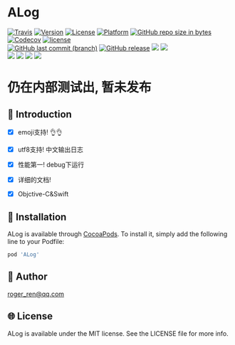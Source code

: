 # ALog

[![Travis](https://img.shields.io/travis/RogerAbyss/ALog.svg)](https://travis-ci.org/RogerAbyss/ALog)
[![Version](https://img.shields.io/cocoapods/v/ALog.svg?style=flat)](http://cocoapods.org/pods/ALog)
[![License](https://img.shields.io/cocoapods/l/ALog.svg?style=flat)](http://cocoapods.org/pods/ALog)
[![Platform](https://img.shields.io/cocoapods/p/ALog.svg?style=flat)](http://cocoapods.org/pods/ALog)
[![GitHub repo size in bytes](https://img.shields.io/github/repo-size/RogerAbyss/ALog.svg)](https://github.com/RogerAbyss/ALog)
[![Codecov](https://img.shields.io/codecov/c/github/RogerAbyss/ALog.svg)](https://codecov.io/gh/RogerAbyss/ALog)
[![license](https://img.shields.io/github/license/RogerAbyss/ALog.svg)](https://github.com/RogerAbyss/ALog/blob/master/LICENSE)
<br>
[![GitHub last commit (branch)](https://img.shields.io/github/last-commit/RogerAbyss/ALog.svg)](https://github.com/RogerAbyss/ALog)
[![GitHub release](https://img.shields.io/github/release/RogerAbyss/ALog.svg)](https://github.com/RogerAbyss/ALog)
<img src="https://img.shields.io/badge/support-Objective--C-brightgreen.svg">
<img src="https://img.shields.io/badge/support-Swift-brightgreen.svg">
<br>
<img src="https://img.shields.io/badge/Github-rogerabyss-brightgreen.svg">
<img src="https://img.shields.io/badge/%E7%A0%81%E4%BA%91-rogerabyss-orange.svg">
<img src="https://img.shields.io/badge/%E7%9F%A5%E4%B9%8E-rogerabyss-blue.svg">
<img src="https://img.shields.io/badge/%E6%8E%98%E9%87%91-rogerabyss-blue.svg">


# 仍在内部测试出, 暂未发布

## :tada: Introduction

 - [x] emoji支持! 👌👌
 - [x] utf8支持! 中文输出日志
 - [x] 性能第一! debug下运行
 - [x] 详细的文档!
 - [x] Objctive-C&Swift


## :rocket: Installation

ALog is available through [CocoaPods](http://cocoapods.org). To install
it, simply add the following line to your Podfile:

```ruby
pod 'ALog'
```

## :construction_worker: Author

roger_ren@qq.com

## :globe_with_meridians: License

ALog is available under the MIT license. See the LICENSE file for more info.
